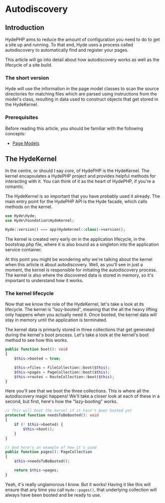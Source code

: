 # Autodiscovery

## Introduction

HydePHP aims to reduce the amount of configuration you need to do to get a site up and running.
To that end, Hyde uses a process called autodiscovery to automatically find and register your pages.

This article will go into detail about how autodiscovery works as well as the lifecycle of a site build.

### The short version

Hyde will use the information in the page model classes to scan the source directories for matching files which are
parsed using instructions from the model's class, resulting in data used to construct objects that get stored in the HydeKernel.

### Prerequisites

Before reading this article, you should be familiar with the following concepts:
-  [Page Models](page-models)

## The HydeKernel

In the centre, or should I say _core_, of HydePHP is the HydeKernel. The kernel encapsulates a HydePHP project and
provides helpful methods for interacting with it. You can think of it as the heart of HydePHP, if you're a romantic.

The HydeKernel is so important that you have probably used it already. The main entry point for the HydePHP
API is the Hyde facade, which calls methods on the kernel.

```php
use Hyde\Hyde;
use Hyde\Foundation\HydeKernel;

Hyde::version() === app(HydeKernel::class)->version();
```

The kernel is created very early on in the application lifecycle, in the bootstrap.php file, where it is also bound
as a singleton into the application service container.

At this point you might be wondering why we're talking about the kernel when this article is about autodiscovery.
Well, as you'll see in just a moment, the kernel is responsible for initiating the autodiscovery process.
The kernel is also where the discovered data is stored in memory, so it's important to understand how it works.

### The kernel lifecycle

Now that we know the role of the HydeKernel, let's take a look at its lifecycle. The kernel is "lazy-booted", meaning
that the all the heavy lifting only happens when you actually need it. Once booted, the kernel data will stay in memory
until the application is terminated.

The kernel data is primarily stored in three collections that get generated during the kernel's boot process.
Let's take a look at the kernel's boot method to see how this works.

```php
public function boot(): void
{
    $this->booted = true;

    $this->files = FileCollection::boot($this);
    $this->pages = PageCollection::boot($this);
    $this->routes = RouteCollection::boot($this);
}
```

Here you'll see that we boot the three collections. This is where all the autodiscovery magic happens!
We'll take a closer look at each of these in a second, but first, here's how the "lazy-booting" works.

```php
// This will boot the kernel if it hasn't been booted yet
protected function needsToBeBooted(): void
{
    if (! $this->booted) {
        $this->boot();
    }
}

// And here's an example of how it's used
public function pages(): PageCollection
{
    $this->needsToBeBooted();

    return $this->pages;
}
```

Yeah, it's really unglamorous I know. But it works! Having it like this will ensure that any time you call `Hyde::pages()`,
that underlying collection will always have been booted and be ready to use.